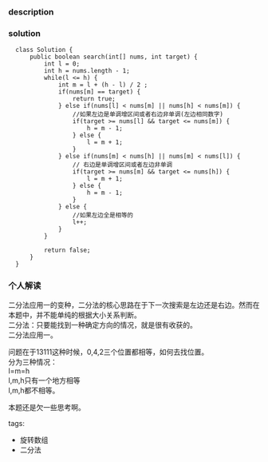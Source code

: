### description    
    
### solution    
```    
  class Solution {  
      public boolean search(int[] nums, int target) {  
          int l = 0;  
          int h = nums.length - 1;  
          while(l <= h) {  
              int m = l + (h - l) / 2 ;  
              if(nums[m] == target) {  
                  return true;  
              } else if(nums[l] < nums[m] || nums[h] < nums[m]) {  
                  //如果左边是单调增区间或者右边非单调(左边相同数字)  
                  if(target >= nums[l] && target <= nums[m]) {  
                      h = m - 1;  
                  } else {  
                      l = m + 1;  
                  }  
              } else if(nums[m] < nums[h] || nums[m] < nums[l]) {  
                  // 右边是单调增区间或者左边非单调  
                  if(target >= nums[m] && target <= nums[h]) {  
                      l = m + 1;  
                  } else {  
                      h = m - 1;  
                  }  
              } else {  
                  //如果左边全是相等的  
                  l++;  
              }  
          }  
    
          return false;  
      }  
  }  
```    
    
### 个人解读    
  二分法应用一的变种，二分法的核心思路在于下一次搜索是左边还是右边。然而在本题中，并不能单纯的根据大小关系判断。  
  二分法：只要能找到一种确定方向的情况，就是很有收获的。  
  二分法应用一。  
    
  问题在于13111这种时候，0,4,2三个位置都相等，如何去找位置。  
  分为三种情况：  
  l=m=h  
  l,m,h只有一个地方相等  
  l,m,h都不相等。  
    
  本题还是欠一些思考啊。  
    
tags:    
  -  旋转数组  
  -  二分法  
